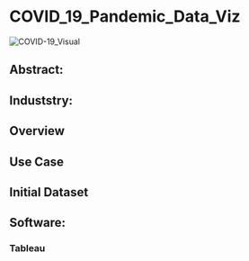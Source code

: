 # COVID_19_Pandemic_Data_Viz

![COVID-19_Visual](https://user-images.githubusercontent.com/19572673/80872718-beeb8f80-8c81-11ea-8777-454412dad45f.PNG)

## Abstract:

## Induststry:

## Overview

## Use Case

## Initial Dataset

## Software:
### Tableau

